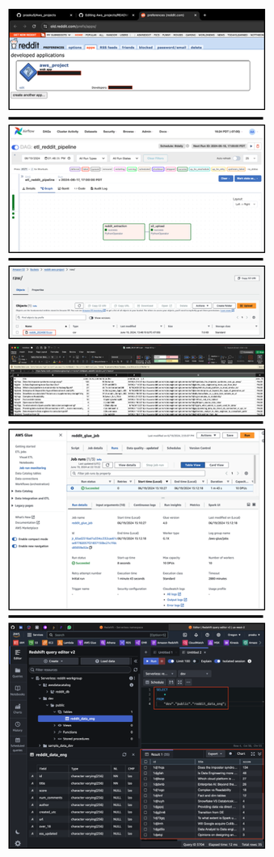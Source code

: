 <!-- Images in Sequence with Borders and Bold Black Separation Lines -->
<p>
  <img src="Reddit_app_api.png" alt="Alt text" style="border: 2px solid #000; display: block; margin-bottom: 10px; margin-top: 10px;" />
  <hr style="border: 2px solid #000; margin: 10px 0;" />
  <img src="Airflow_job_success.png" alt="Alt text" style="border: 2px solid #000; display: block; margin-bottom: 10px; margin-top: 10px;" />
  <hr style="border: 2px solid #000; margin: 10px 0;" />
  <img src="S3_File.png" alt="Alt text" style="border: 2px solid #000; display: block; margin-bottom: 10px; margin-top: 10px;" />
  <img src="Csv_Contents.png" alt="Alt text" style="border: 2px solid #000; display: block; margin-bottom: 10px; margin-top: 10px;" />
  <hr style="border: 2px solid #000; margin: 10px 0;" />
  <img src="Glue_crawler_success.png" alt="Alt text" style="border: 2px solid #000; display: block; margin-bottom: 10px; margin-top: 10px;" />
  <hr style="border: 2px solid #000; margin: 10px 0;" />
  <img src="Redshift_table_results.png" alt="Alt text" style="border: 2px solid #000; display: block; margin-bottom: 10px; margin-top: 10px;" />
</p>
